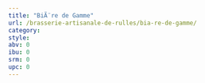```yaml
---
title: "BiÃ¨re de Gamme"
url: /brasserie-artisanale-de-rulles/bia-re-de-gamme/
category: 
style: 
abv: 0
ibu: 0
srm: 0
upc: 0
---
```


